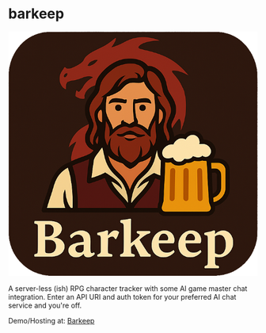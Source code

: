 # barkeep

![Barkeep](https://github.com/null0routed/barkeep/blob/main/public/Barkeep.png)

A server-less (ish) RPG character tracker with some AI game master chat integration. Enter an API URI and auth token for your preferred AI chat service and you're off.

Demo/Hosting at: [Barkeep](https://barkeep.cloudkern.com)